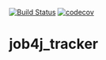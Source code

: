 [![Build Status](https://travis-ci.org/pavilion1900/job4j_tracker.svg?branch=master)](https://travis-ci.org/pavilion1900/job4j_tracker)
[![codecov](https://codecov.io/gh/pavilion1900/job4j_tracker/branch/master/graph/badge.svg?token=GEULEC7XHI)](https://codecov.io/gh/pavilion1900/job4j_tracker)
# job4j_tracker